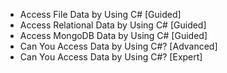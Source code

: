 - Access File Data by Using C# [Guided]
- Access Relational Data by Using C# [Guided]
- Access MongoDB Data by Using C# [Guided]
- Can You Access Data by Using C#? [Advanced]
- Can You Access Data by Using C#? [Expert]
